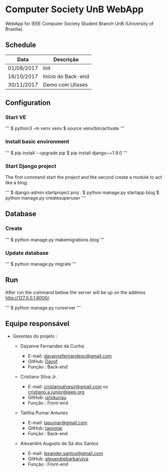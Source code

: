 # Computer Society UnB WebApp

WebApp for IEEE Computer Society Student Branch UnB (University of Brasília).

## Schedule

| Data       | Descrição            |
| ---------- | -------------------- |
| 01/08/2017 | Init               |
| 16/10/2017 | Início do Back-end   |
| 30/11/2017 | Demo com Ulisses     |

## Configuration

### Start VE

'''
$ python3 -m venv venv
$ source venv/bin/activate
'''

### Install basic environment

'''
$ pip install --upgrade pip
$ pip install django~=1.9.0
'''

### Start Django project

The first command start the project and the second create a module to act like a blog.

'''
$ django-admin startproject proj .
$ python manage.py startapp blog
$ python manage.py createsuperuser
'''

## Database

### Create

'''
$ python manage.py makemigrations blog
'''

### Update database

'''
$ python manage.py migrate
'''

## Run

After run the command bellow the server will be up on the address http://127.0.0.1:8000/.

'''
$ python manage.py runserver
'''


## Equipe responsável

- Gerentes do projeto :
  - Dayanne Fernandes da Cunha
    - E-mail: dayannefernandesc@gmail.com
    - GitHub: [Dayof](https://github.com/Dayof)
    - Função : Back-end

  - Cristiano Silva Jr.
    - E-mail: cristianoalvesjr@gmail.com ou cristiano.a.junior@ieee.org
    - GitHub: [ishiikurisu](https://github.com/ishiikurisu)
    - Função : Front-end

  - Talitha Pumar Antunes
    - E-mail: tapumar@gmail.com
    - GitHub: [tapumar](https://github.com/tapumar)
    - Função : Back-end

  - Alexandre Augusto de Sá dos Santos
    - E-mail: lexander.santos@gmail.com
    - GitHub: [alexandrebarbaruiva](https://github.com/alexandrebarbaruiva)
    - Função : Front-end
